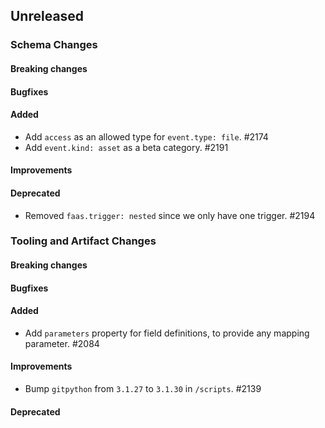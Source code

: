 <!-- When adding an entry to the Changelog:

- Please follow the Keep a Changelog: http://keepachangelog.com/ guidelines.
- Please insert your changelog line ordered by PR ID.
- Make sure you add your entry to the correct section (schema or tooling).

Thanks, you're awesome :-) -->

## Unreleased

### Schema Changes

#### Breaking changes

#### Bugfixes

#### Added

* Add `access` as an allowed type for `event.type: file`. #2174
* Add `event.kind: asset` as a beta category. #2191

#### Improvements

#### Deprecated
* Removed `faas.trigger: nested` since we only have one trigger. #2194

### Tooling and Artifact Changes

#### Breaking changes

#### Bugfixes

#### Added

* Add `parameters` property for field definitions, to provide any mapping parameter. #2084

#### Improvements

* Bump `gitpython` from `3.1.27` to `3.1.30` in `/scripts`. #2139

#### Deprecated

<!-- All empty sections:

## Unreleased

### Schema Changes

#### Breaking changes

#### Bugfixes

#### Added

#### Improvements

#### Deprecated

### Tooling and Artifact Changes

#### Breaking changes

#### Bugfixes

#### Added

#### Improvements

#### Deprecated

-->
